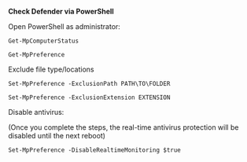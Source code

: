 **Check Defender via PowerShell**

Open PowerShell as administrator:
```
Get-MpComputerStatus

Get-MpPreference

```
Exclude file type/locations

```
Set-MpPreference -ExclusionPath PATH\TO\FOLDER

Set-MpPreference -ExclusionExtension EXTENSION
```
Disable antivirus:

(Once you complete the steps, the real-time antivirus protection will be disabled until the next reboot)
```
Set-MpPreference -DisableRealtimeMonitoring $true

```
